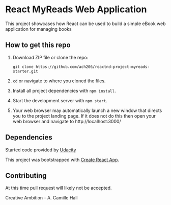 
React MyReads Web Application
======================================================
This project showcases how React can be used to build
a simple eBook web application for managing books

## How to get this repo
1) Download ZIP file or clone the repo:

    ``git clone https://github.com/ach206/reactnd-project-myreads-starter.git``

2) `cd` or navigate to where you cloned the files.

3) Install all project dependencies with `npm install`.

4) Start the development server with `npm start`.

5) Your web browser may automatically launch a new window that directs
you to the project landing page. If it does not do this then open your web browser and navigate to http://localhost:3000/

## Dependencies
Started code provided by [Udacity](www.udacity.com)

This project was bootstrapped with [Create React App](https://github.com/facebookincubator/create-react-app).


## Contributing
At this time pull request will likely not be accepted.

Creative Ambition - A. Camille Hall